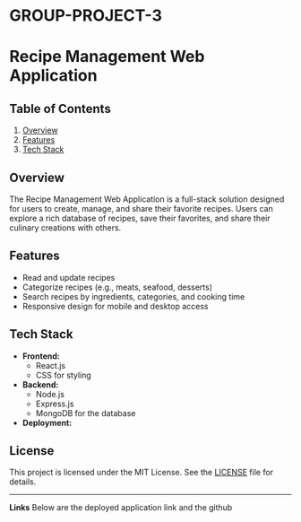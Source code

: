 # GROUP-PROJECT-3
# Recipe Management Web Application

## Table of Contents

1. [Overview](#overview)
2. [Features](#features)
3. [Tech Stack](#tech-stack)

## Overview

The Recipe Management Web Application is a full-stack solution designed for users to create, manage, and share their favorite recipes. Users can explore a rich database of recipes, save their favorites, and share their culinary creations with others.

## Features

-  Read and update recipes
- Categorize recipes (e.g., meats, seafood, desserts)
- Search recipes by ingredients, categories, and cooking time
- Responsive design for mobile and desktop access

## Tech Stack

- **Frontend:** 
  - React.js
  - CSS for styling
- **Backend:** 
  - Node.js
  - Express.js
  - MongoDB for the database
- **Deployment:** 
  
  
## License

This project is licensed under the MIT License. See the [LICENSE](LICENSE) file for details.

---
**Links**
Below are the deployed application link and the github 